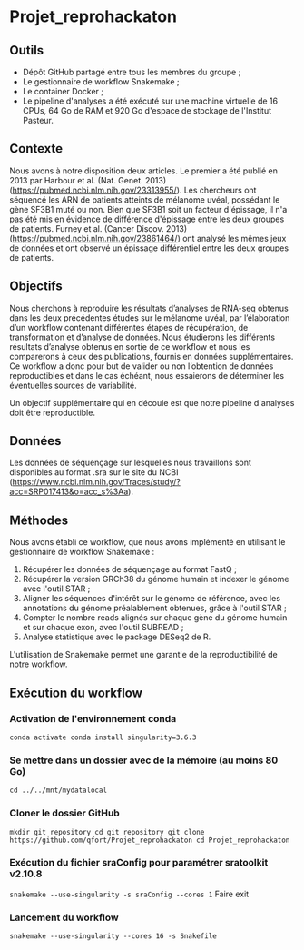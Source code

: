 # Projet_reprohackaton
## Outils
 - Dépôt GitHub partagé entre tous les membres du groupe ;
 - Le gestionnaire de workflow Snakemake ;
 - Le container Docker ;
 - Le pipeline d'analyses a été exécuté sur une machine virtuelle de 16 CPUs, 64 Go de RAM et 920 Go d'espace de stockage de l'Institut Pasteur.


## Contexte
Nous avons à notre disposition deux articles. Le premier a été publié en 2013  par Harbour et al. (Nat. Genet. 2013)(https://pubmed.ncbi.nlm.nih.gov/23313955/). Les chercheurs ont séquencé les ARN de patients atteints de mélanome uvéal, possédant le gène SF3B1 muté ou non. Bien que SF3B1 soit un facteur d'épissage, il n'a pas été mis en évidence de différence d'épissage entre les deux groupes de patients.
Furney et al. (Cancer Discov. 2013) (https://pubmed.ncbi.nlm.nih.gov/23861464/) ont analysé les mêmes jeux de données et ont observé un épissage différentiel entre les deux groupes de patients.

## Objectifs
Nous cherchons à reproduire les résultats d’analyses de RNA-seq obtenus dans les deux précédentes études sur le mélanome uvéal, par l’élaboration d’un workflow contenant différentes étapes de récupération, de transformation et d’analyse de données. Nous étudierons les différents résultats d’analyse obtenus en sortie de ce workflow et nous les comparerons à ceux des publications, fournis en données supplémentaires. Ce workflow a donc pour but de valider ou non l’obtention de données reproductibles et dans le cas échéant, nous essaierons de déterminer les éventuelles sources de variabilité. 

Un objectif supplémentaire qui en découle est que notre pipeline d'analyses doit être reproductible.

## Données
Les données de séquençage sur lesquelles nous travaillons sont disponibles au format .sra sur le site du NCBI (https://www.ncbi.nlm.nih.gov/Traces/study/?acc=SRP017413&o=acc_s%3Aa).

## Méthodes
Nous avons établi ce workflow, que nous avons implémenté en utilisant le gestionnaire de workflow Snakemake :
1. Récupérer les données de séquençage au format FastQ ;
2. Récupérer la version GRCh38 du génome humain et indexer le génome avec l'outil STAR ;
3. Aligner les séquences d'intérêt sur le génome de référence, avec les annotations du génome préalablement obtenues, grâce à l'outil STAR ;
4. Compter le nombre reads alignés sur chaque gène du génome humain et sur chaque exon, avec l'outil SUBREAD ;
5. Analyse statistique avec le package DESeq2 de R.

L'utilisation de Snakemake permet une garantie de la reproductibilité de notre workflow.

## Exécution du workflow
### Activation de l'environnement conda
`conda activate
conda install singularity=3.6.3`

### Se mettre dans un dossier avec de la mémoire (au moins 80 Go)
`cd ../../mnt/mydatalocal`

### Cloner le dossier GitHub
`mkdir git_repository
cd git_repository
git clone https://github.com/qfort/Projet_reprohackaton
cd Projet_reprohackaton`

### Exécution du fichier sraConfig pour paramétrer sratoolkit v2.10.8
`snakemake --use-singularity -s sraConfig --cores 1`
Faire exit

### Lancement du workflow
`snakemake --use-singularity --cores 16 -s Snakefile`
